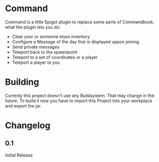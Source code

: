 # Command
Command is a little Spigot plugin to replace some parts of Commandbook.
what the plugin lets you do:
  - Clear your or someone elses inventory
  - Configure a Message of the day that is displayed uppon joining
  - Send private messages
  - Teleport back to the spawnpoint
  - Teleport to a set of coordinates or a player
  - Teleport a player to you

# Building
Currenly this project doesn't use any Buildsystem. That may change in the future.
To build it now you have to import this Project into your workplace and export the jar.

# Changelog
## 0.1
Initial Release


